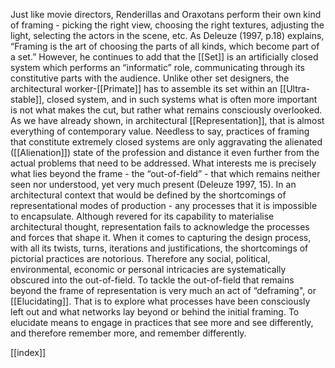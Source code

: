 Just like movie directors, Renderillas and Oraxotans perform their own kind of framing - picking the right view, choosing the right textures, adjusting the light, selecting the actors in the scene, etc. As Deleuze (1997, p.18) explains, “Framing is the art of choosing the parts of all kinds, which become part of a set.” However, he continues to add that the [[Set]] is an artificially closed system which performs an “informatic” role, communicating through its constitutive parts with the audience. Unlike other set designers, the architectural worker-[[Primate]] has to assemble its set within an [[Ultra-stable]], closed system, and in such systems what is often more important is not what makes the cut, but rather what remains consciously overlooked. As we have already shown, in architectural [[Representation]], that is almost everything of contemporary value. Needless to say, practices of framing that constitute extremely closed systems are only aggravating the alienated ([[Alienation]]) state of the profession and distance it even further from the actual problems that need to be addressed. What interests me is precisely what lies beyond the frame - the “out-of-field” - that which remains neither seen nor understood, yet very much present (Deleuze 1997, 15). In an architectural context that would be defined by the shortcomings of representational modes of production - any processes that it is impossible to encapsulate. Although revered for its capability to materialise architectural thought, representation fails to acknowledge the processes and forces that shape it. When it comes to capturing the design process, with all its twists, turns, iterations and justifications, the shortcomings of pictorial practices are notorious. Therefore any social, political, environmental, economic or personal intricacies are systematically obscured into the out-of-field. To tackle the out-of-field that remains beyond the frame of representation is very much an act of “deframing", or [[Elucidating]]. That is to explore what processes have been consciously left out and what networks lay beyond or behind the initial framing. To elucidate means to engage in practices that see more and see differently, and therefore remember more, and remember differently.


[[index]]